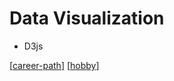 # Data Visualization

- D3js

[[career-path]]
[[hobby]]

[//begin]: # "Autogenerated link references for markdown compatibility"
[career-path]: career-path.md "Career Path"
[hobby]: hobby.md "Hobby"
[//end]: # "Autogenerated link references"